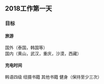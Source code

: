 ## 2018工作第一天
### 目标
#### 旅游
国外（泰国，韩国等）<br/>
国内（黄山，武汉，重庆，沙漠，西藏）
#### 充电时间
韩语四级
纽摄书籍
其他书籍
健身（保持至少三次）

